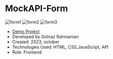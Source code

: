 # MockAPI-Form

![form1](https://github.com/golnazrahmanian/MockAPI-Form/assets/136130710/e1c99f17-684b-45c0-8be7-9930e15d648b)
![form2](https://github.com/golnazrahmanian/MockAPI-Form/assets/136130710/0a5c8c49-039f-4bc7-ac6b-5b6f457c79fc)
![form3](https://github.com/golnazrahmanian/MockAPI-Form/assets/136130710/271732ae-f97f-445d-85f8-174d42a66b35)

- [Demo Project](https://golnazrahmanian.github.io/MockAPI-Form)
- Developed by Golnaz Rahmanian
- Created: 2023, october
- Technologies Used: HTML, CSS,JavaScript, API
- Role: Frontend

